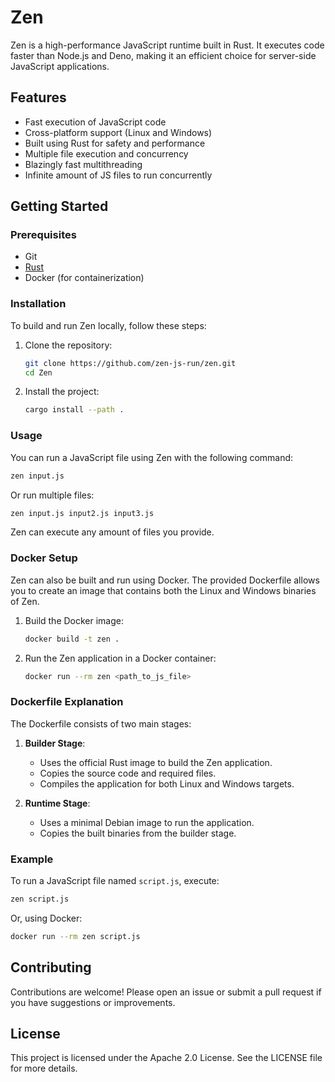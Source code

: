 # Zen

Zen is a high-performance JavaScript runtime built in Rust. It executes code faster than Node.js and Deno, making it an efficient choice for server-side JavaScript applications.

## Features

- Fast execution of JavaScript code
- Cross-platform support (Linux and Windows)
- Built using Rust for safety and performance
- Multiple file execution and concurrency
- Blazingly fast multithreading
- Infinite amount of JS files to run concurrently

## Getting Started

### Prerequisites

- Git
- [Rust](https://www.rust-lang.org/tools/install)
- Docker (for containerization)

### Installation

To build and run Zen locally, follow these steps:

1. Clone the repository:

   ```bash
   git clone https://github.com/zen-js-run/zen.git
   cd Zen
   ```

2. Install the project:
    ```bash
    cargo install --path .
    ```

### Usage

You can run a JavaScript file using Zen with the following command:

```bash
zen input.js
```
Or run multiple files:

```bash
zen input.js input2.js input3.js
```

Zen can execute any amount of files you provide.

### Docker Setup

Zen can also be built and run using Docker. The provided Dockerfile allows you to create an image that contains both the Linux and Windows binaries of Zen.

1. Build the Docker image:

   ```bash
   docker build -t zen .
   ```

2. Run the Zen application in a Docker container:

   ```bash
   docker run --rm zen <path_to_js_file>
   ```

### Dockerfile Explanation

The Dockerfile consists of two main stages:

1. **Builder Stage**: 
   - Uses the official Rust image to build the Zen application.
   - Copies the source code and required files.
   - Compiles the application for both Linux and Windows targets.

2. **Runtime Stage**: 
   - Uses a minimal Debian image to run the application.
   - Copies the built binaries from the builder stage.

### Example

To run a JavaScript file named `script.js`, execute:

```bash
zen script.js
```

Or, using Docker:

```bash
docker run --rm zen script.js
```

## Contributing

Contributions are welcome! Please open an issue or submit a pull request if you have suggestions or improvements.

## License

This project is licensed under the Apache 2.0 License. See the LICENSE file for more details.
